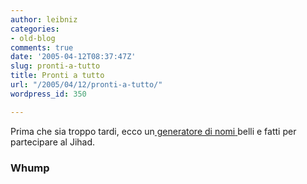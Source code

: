 ```yaml
---
author: leibniz
categories:
- old-blog
comments: true
date: '2005-04-12T08:37:47Z'
slug: pronti-a-tutto
title: Pronti a tutto
url: "/2005/04/12/pronti-a-tutto/"
wordpress_id: 350

---
```

Prima che sia troppo tardi, ecco un[ generatore di nomi](https://homepage.mac.com/whump/ujname.html)[](https://homepage.mac.com/whump/ujname.html)[ ](https://homepage.mac.com/whump/ujname.html)belli e fatti per partecipare al Jihad.  



### Whump
